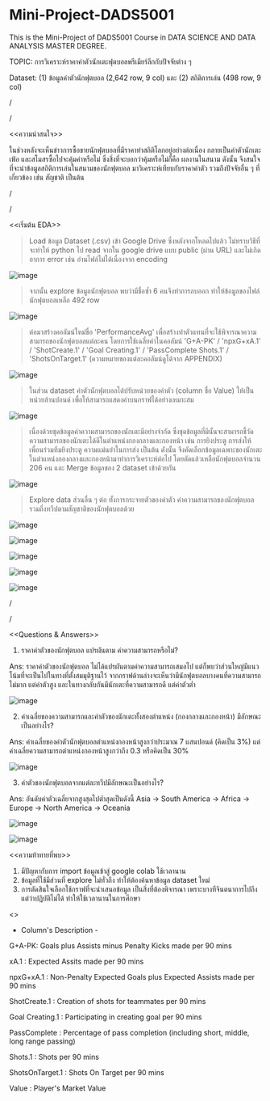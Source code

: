 # Mini-Project-DADS5001

This is the Mini-Project of DADS5001 Course in DATA SCIENCE AND DATA ANALYSIS MASTER DEGREE.

TOPIC: การวิเคราะห์ราคาค่าตัวนักเตะฟุตบอลพรีเมียร์ลีกกับปัจจัยต่าง ๆ

Dataset: (1) ข้อมูลค่าตัวนักฟุตบอล (2,642 row, 9 col) และ (2) สถิติการเล่น (498 row, 9 col)

/

/

<<ความน่าสนใจ>>

ในช่วงหลังจะเห็นข่าวการซื้อขายนักฟุตบอลที่มีราคาทำสถิติโลกอยู่อย่างต่อเนื่อง กลายเป็นค่าตัวนักเตะเฟ้อ และสโมสรซื้อไปจะคุ้มค่าหรือไม่ ซึ่งสิ่งที่จะบอกว่าคุ้มหรือไม่ก็คือ ผลงานในสนาม ดังนั้น จึงสนใจที่จะนำข้อมูลสถิติการเล่นในสนามของนักฟุตบอล มาวิเคราะห์เทียบกับราคาค่าตัว รวมถึงปัจจัยอื่น ๆ ที่เกี่ยวข้อง เช่น สัญชาติ เป็นต้น

/

/

<<เริ่มต้น EDA>>

> Load ข้อมูล Dataset (.csv) เข้า Google Drive ซึ่งหลังจากโหลดไปแล้ว ไม่ทราบวิธีที่จะทำให้ python ไป read จากใน google drive แบบ public (ผ่าน URL) และไม่เกิดอาการ error เช่น อ่านไฟล์ไม่ได้เนื่องจาก encoding

![image](https://user-images.githubusercontent.com/111193026/195956550-fa0a3a0b-6a8f-4712-8cb8-e2d5d65451c5.png)


> จากนั้น explore ข้อมูลนักฟุตบอล พบว่ามีชื่อซ้ำ 6 คนจึงทำการลบออก ทำให้ข้อมูลของไฟล์นักฟุตบอลเหลือ 492 row

![image](https://user-images.githubusercontent.com/111193026/195956621-ee460b2b-4cb7-4944-85a6-8c59cd268821.png)


> ต่อมาสร้างคอลัมน์ใหม่ชื่อ 'PerformanceAvg' เพื่อสร้างทำตัวแทนที่จะใช้พิจารณาความสามารถของนักฟุตบอลแต่ละคน โดยการใช้เฉลี่ยค่าในคอลัมน์ 'G+A-PK' / 'npxG+xA.1' / 'ShotCreate.1' / 'Goal Creating.1' / 'PassComplete Shots.1' / 'ShotsOnTarget.1' (ความหมายของแต่ละคอลัมน์ดูได้จาก APPENDIX) 

![image](https://user-images.githubusercontent.com/111193026/195956960-5873255a-7852-45b9-bc25-77045e697e1c.png)


> ในส่วน dataset ค่าตัวนักฟุตบอลได้ปรับหน่วยของค่าตัว (column ชื่อ Value) ให้เป็นหน่วยล้านปอนด์ เพื่อให้สามารถแสดงค่าบนกราฟได้อย่างเหมาะสม

![image](https://user-images.githubusercontent.com/111193026/195957108-291938db-9ce0-4d57-86f4-7bd210c65f6c.png)


> เนื่องด้วยชุดข้อมูลค่าความสามารถของนักเตะมีอย่างจำกัด ซึ่งชุดข้อมูลที่มีนั้นจะสามารถชี้วัดความสามารถของนักเตะได้ดีในตำแหน่งกองกลางและกองหน้า เช่น การยิงประตู การส่งให้เพื่อนร่วมทีมยิงประตู ความแม่นยำในการส่ง เป็นต้น ดังนั้น จึงคัดเลือกข้อมูลเฉพาะของนักเตะในตำแหน่งกองกลางและกองหน้ามาทำการวิเคราะห์ต่อไป โดยตัดแล้วเหลือนักฟุตบอลจำนวน 206 คน และ Merge ข้อมูลของ 2 dataset เข้าด้วยกัน

![image](https://user-images.githubusercontent.com/111193026/195958284-53af70ff-ea87-4dc5-ae85-83e416542a98.png)


> Explore data ส่วนอื่น ๆ ต่อ ทั้งการกระจายตัวของค่าตัว ค่าความสามารถของนักฟุตบอล รวมถึ่งทวีปตามสัญชาติของนักฟุตบอลด้วย

![image](https://user-images.githubusercontent.com/111193026/195957256-4f9a3ec7-0e92-4361-b38d-12378c262f3e.png)

![image](https://user-images.githubusercontent.com/111193026/195957272-0923e404-a7a9-4196-a475-bc24276f98f7.png)

![image](https://user-images.githubusercontent.com/111193026/195957291-77cf5bd7-b3ad-4a41-b5b3-e9757ba7e095.png)

![image](https://user-images.githubusercontent.com/111193026/195957306-026783e5-a707-4e5c-8dab-dc33dbee3d01.png)

![image](https://user-images.githubusercontent.com/111193026/195957487-2aa2575b-f5b9-4dbb-b69e-e1ddb139e917.png)

/

/

<<Questions & Answers>>

1. ราคาค่าตัวของนักฟุตบอล แปรผันตาม ค่าความสามารถหรือไม่?

Ans: ราคาค่าตัวของนักฟุตบอล ไม่ได้แปรผันตามค่าความสามารถเสมอไป แต่ก็พบว่าส่วนใหญ่มีแนวโน้มที่จะเป็นไปในทางที่ตั้งสมมุติฐานไว้ จากกราฟด้านล่างจะเห็นว่ามีนักฟุตบอลบางคนที่ความสามารถไม่มาก แต่ค่าตัวสูง และในทางกลับกันมีนักเตะที่ความสามารถดี แต่ค่าตัวต่ำ

![image](https://user-images.githubusercontent.com/111193026/195957866-00144ac9-29bb-4deb-bcf9-e69709a1a65d.png)


2. ค่าเฉลี่ยของความสามารถและค่าตัวของนักเตะทั้งสองตำแหน่ง (กองกลางและกองหน้า) มีลักษณะเป็นอย่างไร?

Ans: ค่าเฉลี่ยของค่าตัวนักฟุตบอลตำแหน่งกองหน้าสูงกว่าประมาณ 7 แสนปอนด์ (คิดเป็น 3%) แต่ค่าเฉลี่ยความสามารถตำแหน่งกองหน้าสูงกว่าถึง 0.3 หรือคิดเป็น 30%

![image](https://user-images.githubusercontent.com/111193026/195958325-1da41177-b3b2-4683-b307-b1464af1f9bc.png)


3. ค่าตัวของนักฟุตบอลจากแต่ละทวีปมีลักษณะเป็นอย่างไร?

Ans: อันดับค่าตัวเฉลี่ยจากสูงสุดไปต่ำสุดเป็นดังนี้ Asia -> South America -> Africa -> Europe -> North America -> Oceania

![image](https://user-images.githubusercontent.com/111193026/195958473-5d4bfdea-61e7-4b75-a8ad-c04542bd272c.png)

![image](https://user-images.githubusercontent.com/111193026/195958486-98f11b91-b344-4cb5-a186-ca64a29377cc.png)


<<ความท้าทายที่พบ>>

1. มีปัญหากับการ import ข้อมูลเข้าสู่ google colab ใช้เวลานาน
2. ข้อมูลที่ใช้มีส่วนที่ explore ไม่ทั่วถึง ทำให้ต้องค้นหาข้อมูล dataset ใหม่
3. การตัดสินใจเลือกใช้กราฟที่จะนำเสนอข้อมูล เป็นสิ่งที่ต้องพิจารณา เพราะบางทีจินตนาการไปถึงแต่ว่าปฏิบัติไม่ได้ ทำให้ใช้เวลานานในการศึกษา


<<APPENDIX>>

- Column's Description -

G+A-PK: Goals plus Assists minus Penalty Kicks made per 90 mins

xA.1 : Expected Assits made per 90 mins

npxG+xA.1 : Non-Penalty Expected Goals plus Expected Assists made per 90 mins

ShotCreate.1 : Creation of shots for teammates per 90 mins

Goal Creating.1 : Participating in creating goal per 90 mins

PassComplete : Percentage of pass completion (including short, middle, long range passing)

Shots.1	: Shots per 90 mins

ShotsOnTarget.1 : Shots On Target per 90 mins

Value : Player's Market Value
